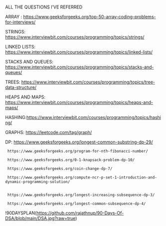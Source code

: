 #
ALL THE QUESTIONS I'VE REFERRED

ARRAY : https://www.geeksforgeeks.org/top-50-array-coding-problems-for-interviews/


STRINGS: https://www.interviewbit.com/courses/programming/topics/strings/


LINKED LISTS:  https://www.interviewbit.com/courses/programming/topics/linked-lists/



STACKS AND QUEUES: https://www.interviewbit.com/courses/programming/topics/stacks-and-queues/



TREES: https://www.interviewbit.com/courses/programming/topics/tree-data-structure/




HEAPS AND MAPS: https://www.interviewbit.com/courses/programming/topics/heaps-and-maps/



HASHING:https://www.interviewbit.com/courses/programming/topics/hashing/




GRAPHS: https://leetcode.com/tag/graph/



DP:  https://www.geeksforgeeks.org/longest-common-substring-dp-29/

     https://www.geeksforgeeks.org/program-for-nth-fibonacci-number/

     https://www.geeksforgeeks.org/0-1-knapsack-problem-dp-10/

     https://www.geeksforgeeks.org/coin-change-dp-7/

     https://www.geeksforgeeks.org/compute-ncr-p-set-1-introduction-and-dynamic-programming-solution/


     https://www.geeksforgeeks.org/longest-increasing-subsequence-dp-3/

     https://www.geeksforgeeks.org/longest-common-subsequence-dp-4/



!90DAYSPLAN(https://github.com/rajathnup/90-Days-Of-DSA/blob/main/DSA.jpg?raw=true)

